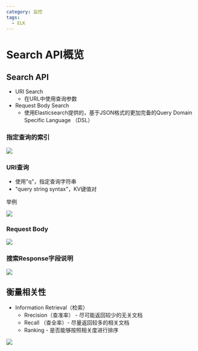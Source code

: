 ```yaml
---
category: 监控
tags:
  - ELK
---
```


# Search API概览

## Search API

* URI Search
  * 在URL中使用查询参数
* Request Body Search
  * 使用Elasticsearch提供的，基于JSON格式的更加完备的Query Domain Specific Language （DSL）

### 指定查询的索引

![](https://gitee.com/clay-wangzhi/blogImg/raw/master/blogImg/1568097742808.png)

### URI查询

* 使用"q"，指定查询字符串
* "query string syntax"，KV键值对

举例

![](https://gitee.com/clay-wangzhi/blogImg/raw/master/blogImg/1568097928424.png)

### Request Body

![](https://gitee.com/clay-wangzhi/blogImg/raw/master/blogImg/1568098031540.png)

### 搜索Response字段说明

![](https://gitee.com/clay-wangzhi/blogImg/raw/master/blogImg/1568098178099.png)

## 衡量相关性

* Information Retrieval（检索）
  * Rrecision（查准率） - 尽可能返回较少的无关文档
  * Recall （查全率）- 尽量返回较多的相关文档
  * Ranking - 是否能够按照相关度进行排序

![](https://gitee.com/clay-wangzhi/blogImg/raw/master/blogImg/1568098803331.png)